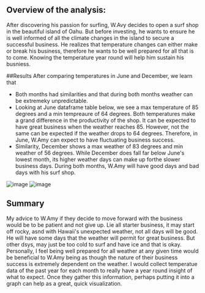 ## Overview of the analysis:
After discovering his passion for surfing, W.Avy decides to open a surf shop in the beautiful island of Oahu. But before investing, he wants to ensure he is well informed of all the climate changes in the island to secure a successful business. He realizes that temperature changes can either make or break his business, therefore he wants to be well prepared for all that is to come. Knowing the temperature year round will help him sustain his busniess.

##Results
After comparing temperatures in June and December, we learn that 
- Both months had similarities and that during both months weather can be extremeky unpredictable. 
- Looking at June dataframe table below, we see a max temperature of 85 degrees and a min tempreaure of 64 degrees. Both temperatures make a grand difference in the productivity of the shop. It can be expected to have great business when the weather reaches 85. However, not the same can be expected if the weather drops to 64 degrees. Therefore, in June, W.Amy can expect to have fluctuating business success. 
- Similarity, December shows a max weather of 83 degrees and min weather of 56 degrees. While December does fall far below June's lowest month, its higher weather days can make up forthe slower business days. During both months, W.Amy will have good days and bad days with his surf shop.

![image](https://user-images.githubusercontent.com/113739316/231329760-1d1f1b26-2397-4ff3-bb42-7a970f23845e.png)
![image](https://user-images.githubusercontent.com/113739316/231329685-d74d17d1-8834-412b-ba43-f7d860b80a87.png)

## Summary
My advice to W.Amy if they decide to move forward with the business would be to be patient and not give up. Lie all starter business, it may start off rocky, asnd with Hawaii's unexpected weather, not all days will be good. He will have some days that the weather will permit for great business. But other dsys, may just be too cold to surf and have ice and that is okay. Personally, I feel being well prepared for all weather at any given time would be beneficial to W.Amy being as though the nature of their business success is extremely dependent on the weather. I would collect temperatue data of the past year for each month to really have a year round insight of what to expect. Once they gather this information, perhaps putting it into a graph can help as a great, quick visualization.
